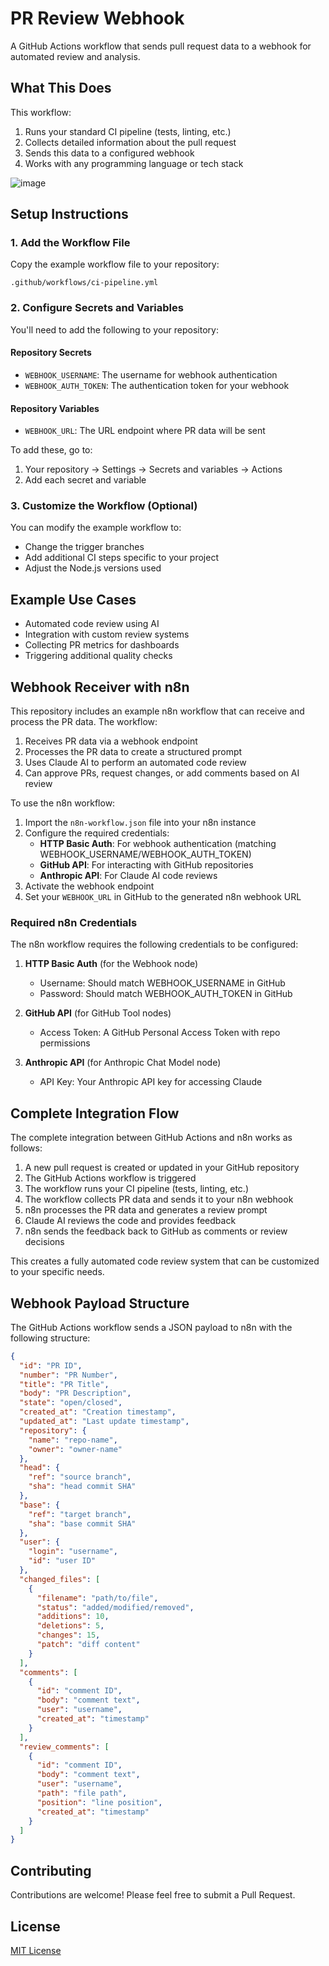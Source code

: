 # PR Review Webhook

A GitHub Actions workflow that sends pull request data to a webhook for automated review and analysis.

## What This Does

This workflow:
1. Runs your standard CI pipeline (tests, linting, etc.)
2. Collects detailed information about the pull request
3. Sends this data to a configured webhook
4. Works with any programming language or tech stack

![image](https://github.com/user-attachments/assets/4c06fd4c-14f5-4a94-923b-ec7717ef9780)


## Setup Instructions

### 1. Add the Workflow File

Copy the example workflow file to your repository:

```
.github/workflows/ci-pipeline.yml
```

### 2. Configure Secrets and Variables

You'll need to add the following to your repository:

#### Repository Secrets
- `WEBHOOK_USERNAME`: The username for webhook authentication
- `WEBHOOK_AUTH_TOKEN`: The authentication token for your webhook

#### Repository Variables
- `WEBHOOK_URL`: The URL endpoint where PR data will be sent

To add these, go to:
1. Your repository → Settings → Secrets and variables → Actions
2. Add each secret and variable

### 3. Customize the Workflow (Optional)

You can modify the example workflow to:
- Change the trigger branches
- Add additional CI steps specific to your project
- Adjust the Node.js versions used

## Example Use Cases

- Automated code review using AI
- Integration with custom review systems
- Collecting PR metrics for dashboards
- Triggering additional quality checks

## Webhook Receiver with n8n

This repository includes an example n8n workflow that can receive and process the PR data. The workflow:

1. Receives PR data via a webhook endpoint
2. Processes the PR data to create a structured prompt
3. Uses Claude AI to perform an automated code review
4. Can approve PRs, request changes, or add comments based on AI review

To use the n8n workflow:
1. Import the `n8n-workflow.json` file into your n8n instance
2. Configure the required credentials:
   - **HTTP Basic Auth**: For webhook authentication (matching WEBHOOK_USERNAME/WEBHOOK_AUTH_TOKEN)
   - **GitHub API**: For interacting with GitHub repositories
   - **Anthropic API**: For Claude AI code reviews
3. Activate the webhook endpoint
4. Set your `WEBHOOK_URL` in GitHub to the generated n8n webhook URL

### Required n8n Credentials

The n8n workflow requires the following credentials to be configured:

1. **HTTP Basic Auth** (for the Webhook node)
   - Username: Should match WEBHOOK_USERNAME in GitHub
   - Password: Should match WEBHOOK_AUTH_TOKEN in GitHub

2. **GitHub API** (for GitHub Tool nodes)
   - Access Token: A GitHub Personal Access Token with repo permissions

3. **Anthropic API** (for Anthropic Chat Model node)
   - API Key: Your Anthropic API key for accessing Claude

## Complete Integration Flow

The complete integration between GitHub Actions and n8n works as follows:

1. A new pull request is created or updated in your GitHub repository
2. The GitHub Actions workflow is triggered
3. The workflow runs your CI pipeline (tests, linting, etc.)
4. The workflow collects PR data and sends it to your n8n webhook
5. n8n processes the PR data and generates a review prompt
6. Claude AI reviews the code and provides feedback
7. n8n sends the feedback back to GitHub as comments or review decisions

This creates a fully automated code review system that can be customized to your specific needs.

## Webhook Payload Structure

The GitHub Actions workflow sends a JSON payload to n8n with the following structure:

```json
{
  "id": "PR ID",
  "number": "PR Number",
  "title": "PR Title",
  "body": "PR Description",
  "state": "open/closed",
  "created_at": "Creation timestamp",
  "updated_at": "Last update timestamp",
  "repository": {
    "name": "repo-name",
    "owner": "owner-name"
  },
  "head": {
    "ref": "source branch",
    "sha": "head commit SHA"
  },
  "base": {
    "ref": "target branch",
    "sha": "base commit SHA"
  },
  "user": {
    "login": "username",
    "id": "user ID"
  },
  "changed_files": [
    {
      "filename": "path/to/file",
      "status": "added/modified/removed",
      "additions": 10,
      "deletions": 5,
      "changes": 15,
      "patch": "diff content"
    }
  ],
  "comments": [
    {
      "id": "comment ID",
      "body": "comment text",
      "user": "username",
      "created_at": "timestamp"
    }
  ],
  "review_comments": [
    {
      "id": "comment ID",
      "body": "comment text",
      "user": "username",
      "path": "file path",
      "position": "line position",
      "created_at": "timestamp"
    }
  ]
}
```

## Contributing

Contributions are welcome! Please feel free to submit a Pull Request.

## License

[MIT License](LICENSE)
